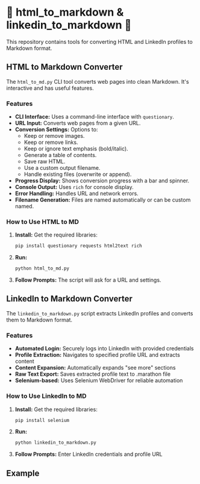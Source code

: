 # 🦊 html_to_markdown & linkedin_to_markdown 🦊

This repository contains tools for converting HTML and LinkedIn profiles to Markdown format.

## HTML to Markdown Converter

The `html_to_md.py` CLI tool converts web pages into clean Markdown. It's interactive and has useful features.

### Features

-   **CLI Interface:** Uses a command-line interface with `questionary`.
-   **URL Input:** Converts web pages from a given URL.
-   **Conversion Settings:** Options to:
    -   Keep or remove images.
    -   Keep or remove links.
    -   Keep or ignore text emphasis (bold/italic).
    -   Generate a table of contents.
    -   Save raw HTML.
    -   Use a custom output filename.
    -   Handle existing files (overwrite or append).
-   **Progress Display:** Shows conversion progress with a bar and spinner.
-   **Console Output:** Uses `rich` for console display.
-   **Error Handling:** Handles URL and network errors.
-   **Filename Generation:** Files are named automatically or can be custom named.

### How to Use HTML to MD

1.  **Install:** Get the required libraries:
    ```bash
    pip install questionary requests html2text rich
    ```
2.  **Run:**
    ```bash
    python html_to_md.py
    ```
3.  **Follow Prompts:** The script will ask for a URL and settings.

## LinkedIn to Markdown Converter

The `linkedin_to_markdown.py` script extracts LinkedIn profiles and converts them to Markdown format.

### Features

- **Automated Login:** Securely logs into LinkedIn with provided credentials
- **Profile Extraction:** Navigates to specified profile URL and extracts content
- **Content Expansion:** Automatically expands "see more" sections
- **Raw Text Export:** Saves extracted profile text to .marathon file
- **Selenium-based:** Uses Selenium WebDriver for reliable automation

### How to Use LinkedIn to MD

1. **Install:** Get the required libraries:
    ```bash
    pip install selenium
    ```
2. **Run:**
    ```bash
    python linkedin_to_markdown.py
    ```
3. **Follow Prompts:** Enter LinkedIn credentials and profile URL

## Example
